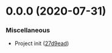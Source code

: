 # 0.0.0 (2020-07-31)


### Miscellaneous

- Project init ([27d9ead](https://github.com/Exlabs/value-driven-templates/commit/27d9ead8bce182725e3bec657ee4da1651cffbe5))

